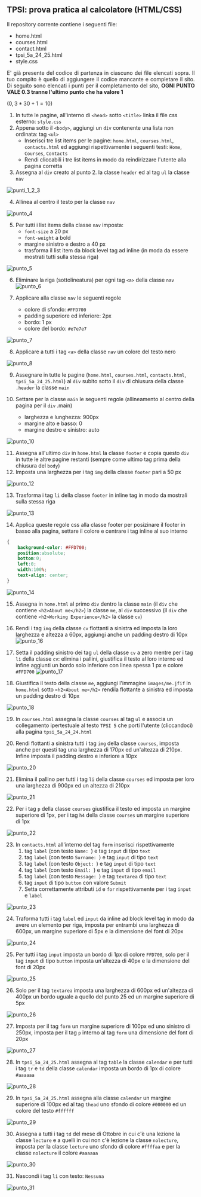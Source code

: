 ## TPSI: prova pratica al calcolatore (HTML/CSS)
Il repository corrente contiene i seguenti file:

* home.html
* courses.html
* contact.html
* tpsi_5a_24_25.html
* style.css

<p align="justify">
E' già presente del codice di partenza in ciascuno dei file elencati sopra.
Il tuo compito è quello di aggiungere il codice mancante e completare il sito.
Di seguito sono elencati i punti per il completamento del sito, <b>OGNI PUNTO VALE 0.3 tranne l'ultimo punto che ha valore 1</b>
</p>

 $`(0,3*30 + 1 = 10)`$

1. In tutte le pagine, all'interno di `<head>` sotto `<title>` linka il file css esterno: `style.css`
2. Appena sotto il `<body>`, aggiungi un `div` contenente una lista non ordinata: tag `<ul>`
   * Inserisci tre list items per le pagine: `home.html`, `courses.html`, `contacts.html` ed aggiungi rispettivamente i seguenti testi: `Home`, `Courses`, `Contacts`
   * Rendi cliccabili i tre list items in modo da reindirizzare l'utente alla pagina corretta
3. Assegna al `div` creato al punto 2. la classe `header` ed al tag `ul` la classe `nav`

![punti_1_2_3](https://github.com/user-attachments/assets/6eb50cfd-5990-43c3-8b88-f7172ca083e9)

4. Allinea al centro il testo per la classe `nav`

![punto_4](https://github.com/user-attachments/assets/0210f162-6f34-42f6-84c1-69502734db52)

5. Per tutti i list items della classe `nav` imposta:
   * `font-size` a 20 px
   * `font-weight` a bold
   * margine sinistro e destro a 40 px
   * trasforma il list item da block level tag ad inline (in moda da essere mostrati tutti sulla stessa riga)

![punto_5](https://github.com/user-attachments/assets/a953b727-4696-4d18-bec3-a0f6f166b202)

6. Eliminare la riga (sottolineatura) per ogni tag `<a>` della classe `nav`
![punto_6](https://github.com/user-attachments/assets/d98eba33-38c9-4b1a-a6a4-b61fa732dd8b)

7. Applicare alla classe `nav` le seguenti regole
   * colore di sfondo: `#FFD700`
   * padding superiore ed inferiore: 2px
   * bordo: 1 px
   * colore del bordo: `#e7e7e7`

![punto_7](https://github.com/user-attachments/assets/f54e1c7d-2e75-4dc6-bd9c-12f8bee85cb8)

8. Applicare a tutti i tag `<a>` della classe `nav` un colore del testo nero

![punto_8](https://github.com/user-attachments/assets/212d9782-fa5b-4294-bc1f-e9dfeac32a6e)

9. Assegnare in tutte le pagine (`home.html`, `courses.html`, `contacts.html`, `tpsi_5a_24_25.html`) al `div` subito sotto il `div` di chiusura della classe `.header` la classe `main`

10. Settare per la classe `main` le seguenti regole (allineamento al centro della pagina per il `div` .main)
    * larghezza e lunghezza: 900px
    * margine alto e basso: 0
    * margine destro e sinistro: auto
      
![punto_10](https://github.com/user-attachments/assets/dd7e92c1-7274-4181-ace3-b7adad6d984c)

11. Assegna all'ultimo `div` in `home.html` la classe `footer` e copia questo `div` in tutte le altre pagine restanti (sempre come ultimo tag prima della chiusura del `body`)
12. Imposta una larghezza per i tag `img` della classe `footer` pari a 50 px

![punto_12](https://github.com/user-attachments/assets/b34a1d0e-2fbd-4564-ac69-961108ab637c)

13. Trasforma i tag `li` della classe `footer` in inline tag in modo da mostrali sulla stessa riga

![punto_13](https://github.com/user-attachments/assets/d0bca26c-ed00-471d-9b9b-247de923c029)

14. Applica queste regole css alla classe footer per posizinare il footer in basso alla pagina, settare il colore e centrare i tag inline al suo interno

```css
{
    background-color: #FFD700;
    position:absolute;
    bottom:0;
    left:0;
    width:100%;
    text-align: center;
}
```

![punto_14](https://github.com/user-attachments/assets/d367d436-a3c8-474d-8d7c-83b8f4de5776)

15. Assegna in `home.html` al primo `div` dentro la classe `main` (il `div` che contiene `<h2>About me</h2>`) la classe `me`, al `div` successivo (il `div` che contiene `<h2>Working Experience</h2>` la classe `cv`)
  
16. Rendi i tag `img` della classe `cv` flottanti a sinistra ed imposta la loro larghezza e altezza a 60px, aggiungi anche un padding destro di 10px
![punto_16](https://github.com/user-attachments/assets/71f906a8-c3ff-46b3-8cfd-93466d8f5b04)

17. Setta il padding sinistro dei tag `ul` della classe `cv` a zero mentre per i tag `li` della classe `cv`: elimina i pallini, giustifica il testo al loro interno ed infine aggiunti un bordo solo inferiore con linea spessa 1 px e colore `#FFD700`
![punto_17](https://github.com/user-attachments/assets/d4ddabe3-1fdc-4136-bb09-dbbf98ffa1c5)

18. Giustifica il testo della classe `me`, aggiungi l'immagine `images/me.jfif` in `home.html` sotto `<h2>About me</h2>` rendila flottante a sinistra ed imposta un padding destro di 10px

![punto_18](https://github.com/user-attachments/assets/b77001ee-42ca-4249-bb1a-bfa9aad61857)

19. In `courses.html` assegna la classe `courses` al tag `ul` e associa un collegamento ipertestuale al testo `TPSI 5` che porti l'utente (cliccandoci) alla pagina `tpsi_5a_24_24.html`

20. Rendi flottanti a sinistra tutti i tag `img` della classe `courses`, imposta anche per questi tag una larghezza di 170px ed un'altezza di 210px. Infine imposta il padding destro e inferiore a 10px

![punto_20](https://github.com/user-attachments/assets/71f323f5-be80-47cc-9cba-9815d5c18bdc)

21. Elimina il pallino per tutti i tag `li` della classe `courses` ed imposta per loro una larghezza di 900px ed un altezza di 210px

![punto_21](https://github.com/user-attachments/assets/9159338e-10bb-4df7-ae92-9136e1b56ee2)

22. Per i tag `p` della classe `courses` giustifica il testo ed imposta un margine superiore di 1px, per i tag `h4` della classe `courses` un margine superiore di 1px

![punto_22](https://github.com/user-attachments/assets/afd32c13-3625-4bef-9206-61f1beaed1e9)

23. In `contacts.html` all'interno del tag `form` inserisci rispettivamente
    1. tag `label` (con testo `Name: `) e tag `input` di tipo `text`
    2. tag `label` (con testo `Surname: `) e tag `input` di tipo `text`
    3. tag `label` (con testo `Object: `) e tag `input` di tipo `text`
    4. tag `label` (con testo `Email: `) e tag `input` di tipo `email`
    5. tag `label` (con testo `Message: `) e tag `textarea` di tipo `text`
    6. tag `input` di tipo `button` con valore `Submit`
    7. Setta correttamente attributi `id` e `for` rispettivamente per i tag `input` e `label`
       
![punto_23](https://github.com/user-attachments/assets/ba2df684-fb49-4e5f-83d5-c30150f2ac16)


24. Traforma tutti i tag `label` ed `input` da inline ad block level tag in modo da avere un elemento per riga, imposta per entrambi una larghezza di 600px, un margine superiore di 5px e la dimensione del font di 20px
    
![punto_24](https://github.com/user-attachments/assets/0064dc38-e99a-4a7f-9a11-274ae65c7203)

25. Per tutti i tag `input` imposta un bordo di 1px di colore `FFD700`, solo per il tag `input` di tipo `button` imposta un'altezza di 40px e la dimensione del font di 20px

![punto_25](https://github.com/user-attachments/assets/e36dfd5c-81f3-432a-a175-a8a94f64d076)

26. Solo per il tag `textarea` imposta una larghezza di 600px ed un'altezza di 400px un bordo uguale a quello del punto 25 ed un margine superiore di 5px

![punto_26](https://github.com/user-attachments/assets/2e414888-f66a-4129-bb18-ef7d399e7c4d)

27. Imposta per il tag `form` un margine superiore di 100px ed uno sinistro di 250px, imposta per il tag `p` interno al tag `form` una dimensione del font di 20px

![punto_27](https://github.com/user-attachments/assets/d7d9cdc7-af26-4972-bee7-2e5625471200)

28. In `tpsi_5a_24_25.html` assegna al tag `table` la classe `calendar` e per tutti i tag `tr` e `td` della classe `calendar` imposta un bordo di 1px di colore `#aaaaaa`

![punto_28](https://github.com/user-attachments/assets/8d158e11-138a-4110-b7ef-bf50d0815299)

29. In `tpsi_5a_24_25.html` assegna alla classe `calendar` un margine superiore di 100px ed al tag `thead` uno sfondo di colore `#000000` ed un colore del testo `#ffffff`

![punto_29](https://github.com/user-attachments/assets/5f85fec6-a468-4fc1-ba2c-8dbedfbddcec)

30. Assegna a tutti i tag `td` del mese di Ottobre in cui c'è una lezione la classe `lecture` e a quelli in cui non c'è lezione la classe `nolecture`, imposta per la classe `lecture` uno sfondo di colore `#ffffaa` e per la classe `nolecture` il colore `#aaaaaa`

![punto_30](https://github.com/user-attachments/assets/b1c2b919-a189-4bb5-8361-fc12218535e1)

31. Nascondi i tag `li` con testo: `Nessuna`

![punto_31](https://github.com/user-attachments/assets/92946b6c-ee3b-40a8-a7a6-9a4b664067b9)
